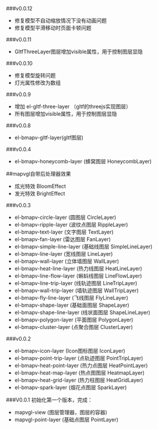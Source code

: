 ###v0.0.12
  * 修复模型不自动缩放情况下没有动画问题
  * 修复模型平滑移动时页面卡顿问题

###v0.0.11
  * GltfThreeLayer图层增加visible属性，用于控制图层显隐

###v0.0.10
  * 修复模型旋转问题
  * 灯光属性修改为数组

###v0.0.9
  * 增加 el-gltf-three-layer （gltf的threejs实现图层）
  * 所有图层增加visible属性，用于控制图层显隐

###v0.0.8
  * el-bmapv-gltf-layer(gltf图层)

###v0.0.4
  * el-bmapv-honeycomb-layer (蜂窝图层 HoneycombLayer)
  
  ##mapvgl自带后处理器效果
  * 炫光特效 BloomEffect
  * 发光特效 BrightEffect

###v0.0.3
  * el-bmapv-circle-layer (圆图层 CircleLayer)
  * el-bmapv-ripple-layer (波纹点图层 RippleLayer)
  * el-bmapv-text-layer (文字图层 TextLayer)
  * el-bmapv-fan-layer (雷达图层 FanLayer)
  * el-bmapv-simple-line-layer (基础线图层 SimpleLineLayer)
  * el-bmapv-line-layer (宽线图层 LineLayer)
  * el-bmapv-wall-layer (立体墙图层 WallLayer)
  * el-bmapv-heat-line-layer (热力线图层 HeatLineLayer)
  * el-bmapv-line-flow-layer (蝌蚪线图层 LineFlowLayer)
  * el-bmapv-line-trip-layer (线轨迹图层 LineTripLayer)
  * el-bmapv-wall-trip-layer (墙轨迹图层 WallTripLayer)
  * el-bmapv-fly-line-layer (飞线图层 FlyLineLayer)
  * el-bmapv-shape-layer (基础面图层 ShapeLayer)
  * el-bmapv-shape-line-layer (线状面图层 ShapeLineLayer)
  * el-bmapv-polygon-layer (平面图层 PolygonLayer)
  * el-bmapv-cluster-layer (点聚合图层 ClusterLayer)

###v0.0.2
  * el-bmapv-icon-layer (Icon图标图层 IconLayer)
  * el-bmapv-point-trip-layer (点轨迹图层 PointTripLayer)
  * el-bmapv-heat-point-layer (热力点图层 HeatPointLayer)
  * el-bmapv-heat-map-layer (热点图图层 HeatmapLayer)
  * el-bmapv-heat-grid-layer (热力柱图层 HeatGridLayer)
  * el-bmapv-spark-layer (烟花点图层 SparkLayer)


###V0.0.1
  初始化第一个版本，完成：
  * mapvgl-view (图层管理器，图层的容器)
  * mapvgl-point-layer (基础点图层 PointLayer)

